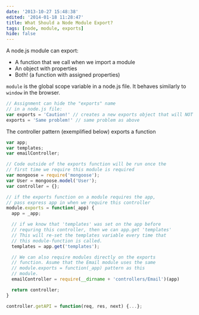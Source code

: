 ```yaml
---
date: '2013-10-27 15:48:38'
edited: '2014-01-18 11:28:47'
title: What Should a Node Module Export?
tags: [node, module, exports]
hide: false
---
```

      
A node.js module can export:

- A function that we call when we import a module
- An object with properties
- Both! (a function with assigned properties)

`module` is the global scope variable in a node.js file. It behaves similarly to `window` in the browser.

```javascript
// Assignment can hide the "exports" name
// in a node.js file:
var exports = 'Caution!' // creates a new exports object that will NOT be exported
exports = 'Same problem!' // same problem as above
```

The controller pattern (exemplified below) exports a function 

```javascript
var app;
var templates;
var emailController;

// Code outside of the exports function will be run once the 
// first time we require this module is required
var mongoose = require('mongoose');
var User = mongoose.model('User');
var controller = {};

// if the exports function on a module requires the app,
// pass express app in when we require this controller
module.exports = function(_app) {
  app = _app;

  // if we know that 'templates' was set on the app before
  // requring this controller, then we can app.get 'templates'
  // This will re-set the templates variable every time that 
  // this module-function is called.
  templates = app.get('templates'); 

  // We can also require modules directly on the exports
  // function. Asume that the Email module uses the same
  // module.exports = function(_app) pattern as this 
  // module.
  emailController = require(__dirname + 'controllers/Email')(app)

  return controller;
}

controller.getAPI = function(req, res, next) {...};
```
